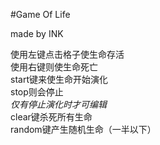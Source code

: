 #Game Of Life

made by INK

使用左键点击格子使生命存活\
使用右键则使生命死亡\
start键来使生命开始演化\
stop则会停止\
*仅有停止演化时才可编辑*\
clear键杀死所有生命\
random键产生随机生命（一半以下）
